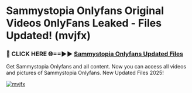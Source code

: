 # Sammystopia Onlyfans Original Videos 0nlyFans Leaked - Files Updated! (mvjfx)

<h3>🔴 CLICK HERE 🌐==►► <a href="https://tinyurl.com/ehrbuxhb" rel="nofollow">Sammystopia Onlyfans Updated Files</a></h3>

Get Sammystopia Onlyfans and all content. Now you can access all videos and pictures of Sammystopia Onlyfans. New Updated Files 2025!

[![mvjfx](https://i.imgur.com/lVYEuWS.gif)](https://tinyurl.com/ehrbuxhb)
